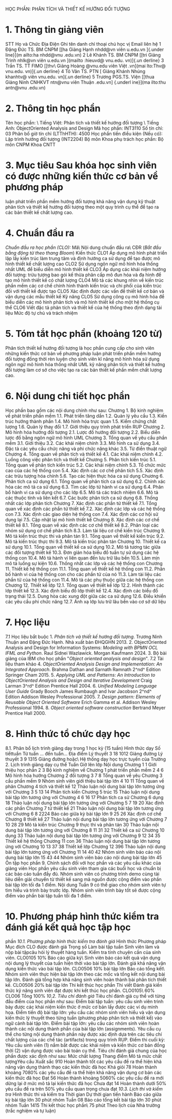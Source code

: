 HỌC PHẦN: PHÂN TÍCH VÀ THIẾT KẾ HƯỚNG ĐỐI TƯỢNG 
# 1. Thông tin giảng viên 
STT Họ và Chức Địa Điện Ghi tên danh chỉ thoại chú học vị Email liên hệ 1 Đặng Đức TS. BM CNPM [[ha Giảng Hạnh nhdd\@vn viên u.edu.vn ]{.under line}](m ailto:ha nhdd@vnu .edu.vn) 2 Lê Khánh TS. BM CNPM [[tri Giảng Trình nhlk\@vn viên u.edu.vn ](mailto :hieuvd@ vnu.edu. vn)]{.un derline} 3 Trần TS. TT FIMO [[thv\ Giảng Hoàng @vnu.edu viên Việt .vn](mai lto:Thv@ vnu.edu. vn)]{.un derline} 4 Tô Văn TS. PTN [ Giảng Khánh Nhúng khanhtv@ viên vnu.edu. vn]{.un derline} 5 Trương PGS.TS. Viện [[thua Giảng Ninh CNHKVT ntn\@vnu viên Thuận .edu.vn] {.underl ine}](ma ilto:thu antn@vnu .edu.vn) 
# 2. Thông tin học phần 
Tên học phần: \ Tiếng Việt: Phân tích và thiết kế hướng đối tượng \ Tiếng Anh: ObjectOriented Analysis and Design Mã học phần: INT3110 Số tín chỉ: 03 Phân bố giờ tín chỉ (LTThHTH): 4500 Học phần tiền điều kiện (Nếu có): Lập trình hướng đối tượng (INT2204) Bộ môn Khoa phụ trách học phần: Bộ môn CNPM Khoa CNTT 
# 3. Mục tiêu Sau khóa học sinh viên có được những kiến thức cơ bản về phương pháp
luận phát triển phần mềm hướng đối tượng khả năng vận dụng kỹ thuật
phân tích và thiết kế hướng đối tượng theo một quy trình cụ thể để tạo
ra các bản thiết kế chất lượng cao. 
# 4. Chuẩn đầu ra 
*Chuẩn đầu ra học phần (CLO):* Mã\ Nội dung chuẩn đầu ra\ CĐR (*Bắt đầu bằng động từ theo thang Bloom*) Kiến thức CLO1 Áp dụng mô hình phát triển lặp lấy kiến trúc làm trung tâm và định hướng ca sử dụng để tạo được mô hình thiết kế chất lượng cao CLO2 Sử dụng ngôn ngữ mô hình hóa thống nhất UML để biểu diễn mô hình thiết kế CLO3 Áp dụng các khái niệm hướng đối tượng: trừu tượng bao gói kế thừa phân cấp mô đun hóa và đa hình để tạo mô hình thiết kế có chất lượng CLO4 Mô tả các khung nhìn về kiến trúc phần mềm các cơ chế chính hình thành kiến trúc và chi phối của kiến trúc đối với thiết kế được tạo CLO5 Xác định được các vấn đề thiết kế cơ bản và vận dụng các mẫu thiết kế Kỹ năng CLO5 Sử dụng công cụ mô hình hóa để biểu diễn các mô hình phân tích và mô hình thiết kế cho một hệ thống cụ thể CLO6 Viết đặc tả phân tích và thiết kế của hệ thống theo định dạng tài liệu Mức độ tự chủ và trách nhiệm 
# 5. Tóm tắt học phần (khoảng 120 từ) 
Phân tích thiết kế hướng đối tượng là học phần cung cấp cho sinh viên những kiến thức cơ bản về phương pháp luận phát triển phần mềm hướng đối tượng đồng thời rèn luyện cho sinh viên kĩ năng mô hình hóa sử dụng ngôn ngữ mô hình hóa thống nhất UML kỹ năng phân tích và thiết kế hướng đối tượng làm cơ sở cho việc tạo ra các bản thiết kế phần mềm chất lượng cao.
# 6. Nội dung chi tiết học phần 
Học phần bao gồm các nội dung chính như sau: Chương 1. Bộ kinh nghiệm về phát triển phần mềm 1.1. Phát triển tăng dần 1.2. Quản lý yêu cầu 1.3. Kiến trúc hướng thành phần 1.4. Mô hình hóa trực quan 1.5. Kiểm chứng chất lượng 1.6. Quản lý thay đổi 1.7. Giới thiệu quy trình phát triển RUP Chương 2. Mô hình hóa hướng đối tượng 2.1. Lược đồ hướng đối tượng 2.2. Biểu diễn lược đồ bằng ngôn ngữ mô hình UML Chương 3. Tổng quan về yêu cầu phần mềm 3.1. Giới thiệu 3.2. Các khái niệm chính 3.3. Mô hình ca sử dụng 3.4. Đặc tả các yêu cầu chức năng và phi chức năng khác 3.5. Từ điển thuật ngữ Chương 4. Tổng quan về phân tích và thiết kế 4.1. Các khái niệm chính 4.2. Luồng công việc phân tích và thiết kế Chương 5. Phân tích kiến trúc 5.1. Tổng quan về phân tích kiến trúc 5.2. Các khái niệm chính 5.3. Tổ chức mức cao của các hệ thống con 5.4. Xác định các cơ chế phân tích 5.5. Xác định các trừu tượng hóa chính 5.6. Tạo các hiện thực hóa ca sử dụng Chương 6. Phân tích ca sử dụng 6.1. Tổng quan về phân tích ca sử dụng 6.2. Chính xác hóa các mô tả ca sử dụng 6.3. Tìm các lớp từ hành vi ca sử dụng 6.4. Phân bổ hành vi ca sử dụng cho các lớp 6.5. Mô tả các trách nhiệm 6.6. Mô tả các thuộc tính và liên kết 6.7. Các bước phân tích ca sử dụng 6.8. Thống nhất các lớp phân tích Chương 7. Xác định các phần tử thiết kế 7.1. Tổng quan về xác định các phần tử thiết kế 7.2. Xác định các lớp và các hệ thống con 7.3. Xác định các giao diện hệ thống con 7.4. Xác định các cơ hội sử dụng lại 7.5. Cập nhật lại mô hình thiết kế Chương 8. Xác định các cơ chế thiết kế 8.1. Tổng quan về xác định các cơ chế thiết kế 8.2. Phân loại các nhóm sử dụng cơ chế phân tích 8.3. Làm tài liệu cơ chế kiến trúc Chương 9. Mô tả kiến trúc thực thi và phân tán 9.1. Tổng quan về thiết kế kiến trúc 9.2. Mô tả kiến trúc thực thi 9.3. Mô tả kiến trúc phân tán Chương 10. Thiết kế ca sử dụng 10.1. Tổng quan về thiết kế ca sử dụng 10.2. Mô tả tương tác giữa các đối tượng thiết kế 10.3. Đơn giản hóa biểu đồ tuần tự sử dụng các hệ thống con 10.4. Mô tả hành vi liên quan đến lưu trữ lâu bền 10.5. Làm mịn mô tả luồng sự kiện 10.6. Thống nhất các lớp và các hệ thống con Chương 11. Thiết kế hệ thống con 11.1. Tổng quan về thiết kế hệ thống con 11.2. Phân bố hành vi của hệ thống con cho các phần tử của nó 11.3. Làm tài liệu các phần tử của hệ thống con 11.4. Mô tả các phụ thuộc giữa các hệ thống con Chương 12. Thiết kế lớp 12.1. Tổng quan về thiết kế lớp 12.2. Hình thành các lớp thiết kế 12.3. Xác định biểu đồ lớp thiết kế 12.4. Xác định các biểu đồ trạng thái 12.5. Dung hòa các xung đột giữa các ca sử dụng 12.6. Điều khiển các yêu cầu phi chức năng 12.7. Ánh xạ lớp lưu trữ lâu bền vào cơ sở dữ liệu 
# 7. Học liệu 
7.1 Học liệu bắt buộc 1\. *Phân tích và thiết kế hướng đối tượng*. Trương Ninh Thuận and Đặng
Đức Hạnh. Nhà xuất bản ĐHQGHN 2013. 2\. ObjectOriented Analysis and Design for Information Systems:
*Modeling with BPMN OCL IFML and Python*. Raul Sidnei Wazlawick.
Morgan Kaufmann 2024. 3\. Bộ bài giảng của IBM cho học phần \"*Object oriented analysis and
design*". 7.2 Tài liệu tham khảo 4\. *ObjectOriented Analysis Design and Implementation: An Integrated
Approach*. Brahma Dathan and Sarnath Ramnath 2^nd^ Edition Springer
Cham 2015. 5\. *Applying UML and Patterns: An Introduction to ObjectOriented
Analysis and Design and Iterative Development* Craig Larman 3^rd^
Edition Prentice Hall 2004. 6\. *Unified Modeling Language User Guide* Grady Booch James Rumbaugh
and Ivar Jacobson 2^nd^ Edition Addison Wesley Professional 2005. 7\. *Design pattern: Elements of Reusable Object Oriented Software*
Erich Gamma et al. Addison Wesley Professional 1994. 8\. *Object oriented software construction* Bertrand Meyer Prentice
Hall 2000. 
# 8. Hình thức tổ chức dạy học 
8.1. Phân bổ lịch trình giảng dạy trong 1 học kỳ (15 tuần) Hình thức dạy Số tiếttuần Từ tuần ... đến tuần... Địa điểm Lý thuyết 3 18 1012 Giảng đường Lý thuyết 3 9 1315 Giảng đường hoặc\ Hệ thống dạy học trực tuyến của Trường 2. Lịch trình giảng dạy cụ thể Tuần Giờ lên lớp Nội dung Chương 1 1 Giới thiệu học phần 2 3 Bộ kinh nghiệm về Chương 1 phát triển phần mềm 2 4 6 Mô hình hóa hướng Chương 2 đối tượng 3 7 8 Tổng quan về yêu Chương 3 cầu phần mềm 9 Nhóm sinh viên giới thiệu bài tập lớn 4 10 11 Tổng quan về phân Chương 4 tích và thiết kế 12 Thảo luận nội dung bài tập lớn tương ứng với Chương 3 5 13 14 Phân tích kiến Chương 5 trúc 15 Thảo luận nội dung bài tập lớn tương ứng với Chương 4 6 16 17 Phân tích ca sử Chương 6 dụng 18 Thảo luận nội dung bài tập lớn tương ứng với Chương 5 7 19 20 Xác định các phần Chương 7 tử thiết kế 21 Thảo luận nội dung bài tập lớn tương ứng với Chương 6 8 2224 Báo cáo giữa kỳ bài tập lớn 9 25 26 Xác định cơ chế Chương 8 thiết kế 27 Thảo luận nội dung bài tập lớn tương ứng với Chương 7 10 28 29 Mô tả kiến trúc Chương 9 thực thi và phân tán 30 Thảo luận nội dung bài tập lớn tương ứng với Chương 8 11 31 32 Thiết kế ca sử Chương 10 dụng 33 Thảo luận nội dung bài tập lớn tương ứng với Chương 9 12 34 35 Thiết kế hệ thống Chương 11 con 36 Thảo luận nội dung bài tập lớn tương ứng với Chương 10 13 37 38 Thiết kế lớp Chương 12 396 Thảo luận nội dung bài tập lớn tương ứng với Chương 11 14 40 42 Nhóm sinh viên báo cáo nội dung bài tập lớn 15 43 44 Nhóm sinh viên báo cáo nội dung bài tập lớn 45 Ôn tập học phần 9. Chính sách đối với học phần và các yêu cầu khác của giảng viên Học phần yêu cầu sinh viên tham gia các buổi học và chuẩn bị các báo cáo tuần đầy đủ. Nhóm sinh viên có chương trình demo cùng tài liệu diễn giải chuyển từ thiết kế sang mã nguồn được cộng điểm vào phần bài tập lớn tối đa 1 điểm. Nội dung Tuần 9 có thể giao cho nhóm sinh viên tự tìm hiểu và trình bày trước lớp. Nhóm sinh viên trình bày tốt sẽ được cộng điểm vào phần bài tập tuần tối đa 1 điểm. 
# 10. Phương pháp hình thức kiểm tra đánh giá kết quả học tập học
phần *10.1. Phương pháp hình thức kiểm tra đánh giá* Hình thức Phương pháp Mục đích CLO được đánh giá Trọng số Làm bài tập tuần Sinh viên làm và nộp bài tậpcâu hỏi lý thuyết hàng tuần. Kiểm tra tính chuyên cần của sinh viên. CLO0105 10% Báo cáo giữa kỳ\ Sinh viên báo cáo kết quả vận dụng nội dung lý thuyết của tuần hiện thời vào bài tập lớn. Đánh giá khả năng vận dụng kiến thức vào bài tập lớn. CLO0506 10% bài tập lớn Báo cáo tổng kết\ Nhóm sinh viên thực hiện bài tập lớn theo các mốc và tổng kết nội dung bài tập lớn. Đánh giá tổng hợp khả năng sinh viên hoàn thành bài phân tích thiết kế. CLO0506 20% bài tập lớn Thi kết thúc học phần Thi viết Đánh giá kiến thức kỹ năng sinh viên đạt được khi kết thúc học phần. CLO0105\ 60% CLO06 Tổng 100% *10.2. Tiêu chí đánh giá* Tiêu chí đánh giá cụ thể với từng đầu điểm của học phần như sau: Điểm bài tập tuần: yêu cầu sinh viên trình bày được các khái niệm kiến thức ở mức cơ bản lấy được các ví dụ minh họa. Điểm tiến độ bài tập lớn: yêu cầu các nhóm sinh viên hiểu và vận dụng kiến thức lý thuyết theo từng tuần (phương pháp phân tích và thiết kế) vào ngữ cảnh bài tập lớn. Điểm bài tập lớn: yêu cầu các nhóm sinh viên hoàn thành các nội dung thành phần của bài tập lớn (assignments). Yêu cầu cụ thể cho từng nội dung thành phần này được xác định dựa trên các tiêu chí chất lượng của các chế tác (artifacts) trong quy trình RUP. Điểm thi cuối kỳ: Yêu cầu sinh viên (1) nắm bắt được các khái niệm và kiến thức cơ bản đồng thời (2) vận dụng được vào bài toán cụ thể. Tiêu chí đánh giá chung của học phần được xác định như sau: Mức chất lượng Thang điểm Mô tả mức chất lượngYêu cầu Xuất sắc 910 Hoàn thành tốt các yêu cầu đề ra thể hiện khả năng vận dụng thành thạo các kiến thức đã học Khá giỏi 78 Hoàn thành khoảng 7080% các yêu cầu đề ra thể hiện khả năng vận dụng cơ bản các kiến thức đã học Đạt 56 Hoàn thành khoảng 5060% các yêu cầu đề ra mới dừng lại ở mức mô tả lại kiến thức đã học Chưa đạt 14 Hoàn thành dưới 50% yêu cầu đề ra trên 50% yêu cầu quan trọng chưa đạt *10.3. Lịch thi và kiểm tra* Hình thức thi và kiểm tra Thời gian Dự thời gian tiến hành Báo cáo giữa kỳ bài tập lớn 30 phút nhóm Tuần 08 Báo cáo tổng kết bài tập lớn 30 phút nhóm Tuần 1415 Thi kết thúc học phần\ 75 phút Theo lịch của Nhà trường (trắc nghiệm và tự luận) 